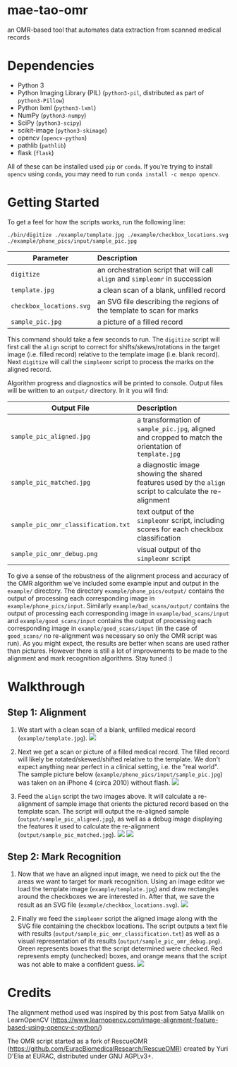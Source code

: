 # mae-tao-omr
an OMR-based tool that automates data extraction from scanned medical records


Dependencies
============
- Python 3
- Python Imaging Library (PIL) (``python3-pil``, distributed as part of ``python3-Pillow``)
- Python lxml (``python3-lxml``)
- NumPy (``python3-numpy``)
- SciPy (``python3-scipy``)
- scikit-image (``python3-skimage``)
- opencv (``opencv-python``)
- pathlib (``pathlib``)
- flask (``flask``)

All of these can be installed used `pip` or `conda`. If you're trying to install `opencv` using `conda`, you may need to run `conda install -c menpo opencv`.


Getting Started
===============
To get a feel for how the scripts works, run the following line:

```
./bin/digitize ./example/template.jpg ./example/checkbox_locations.svg ./example/phone_pics/input/sample_pic.jpg
```


| Parameter                           | Description   |
| -------------                       |:--------------|
| `digitize`                          | an orchestration script that will call `align` and `simpleomr` in succession |
| `template.jpg`                      | a clean scan of a blank, unfilled record |
| `checkbox_locations.svg`            | an SVG file describing the regions of the template to scan for marks |
| `sample_pic.jpg`                    | a picture of a filled record |


This command should take a few seconds to run. The `digitize` script will first call the `align` script to correct for shifts/skews/rotations in the target image (i.e. filled record) relative to the template image (i.e. blank record). Next `digitize` will call the `simpleomr` script to process the marks on the aligned record.  

Algorithm progress and diagnostics will be printed to console. Output files will be written to an `output/` directory. In it you will find:

| Output File                           | Description   |
| -------------                         |:--------------|
| `sample_pic_aligned.jpg`           | a transformation of `sample_pic.jpg`, aligned and cropped to match the orientation of `template.jpg` |
| `sample_pic_matched.jpg`           | a diagnostic image showing the shared features used by the `align` script to calculate the re-alignment |
| `sample_pic_omr_classification.txt`| text output of the `simpleomr` script, including scores for each checkbox classification |
| `sample_pic_omr_debug.png`             | visual output of the `simpleomr` script |


To give a sense of the robustness of the alignment process and accuracy of the OMR algorithm we've included some example input and output in the `example/` directory. The directory `example/phone_pics/output/` contains the
output of processing each corresponding image in  `example/phone_pics/input`. Similarly `example/bad_scans/output/` contains the output of processing each corresponding image in  `example/bad_scans/input` and `example/good_scans/input` contains the output of processing each corresponding image in `example/good_scans/input` (in the case of `good_scans/` no re-alignment was necessary so only the OMR script was run). As you might expect, the results are better when scans are used rather than pictures. However there is still a lot of improvements to be made to  the alignment and mark recognition algorithms. Stay tuned :)




Walkthrough
============

Step 1: Alignment
-----------------

1. We start with a clean scan of a blank, unfilled medical record (`example/template.jpg`).
![](https://github.com/sdrp/digitize-mtc/blob/master/example/template.jpg)

2. Next we get a scan or picture of a filled medical record. The filled record will likely be rotated/skewed/shifted relative to the template. We don't expect anything near perfect in a clinical setting, i.e. the "real world". The sample picture below (`example/phone_pics/input/sample_pic.jpg`) was taken on an iPhone 4 (circa 2010) without flash.
![](https://github.com/sdrp/digitize-mtc/blob/master/example/phone_pics/input/sample_pic.jpg)

3. Feed the `align` script the two images above. It will calculate a re-alignment of sample image that orients the pictured record based on the template scan. The script will output the re-aligned sample (`output/sample_pic_aligned.jpg`), as well as a debug image displaying the features it used to calculate the re-alignment (`output/sample_pic_matched.jpg`).
![](https://github.com/sdrp/digitize-mtc/blob/master/example/phone_pics/output/sample_pic_matched.jpg)
![](https://github.com/sdrp/digitize-mtc/blob/master/example/phone_pics/output/sample_pic_aligned.jpg)


Step 2: Mark Recognition
------------------------

1. Now that we have an aligned input image, we need to pick out the the areas we want to target for mark recognition. Using an image editor we load the template image (`example/template.jpg`) and draw rectangles around the checkboxes we are interested in. After that, we save the result as an SVG file (`example/checkbox_locations.svg`).
![](https://github.com/sdrp/digitize-mtc/blob/master/example/checkbox_locations.svg)

2. Finally we feed the `simpleomr` script the aligned image along with the SVG file containing the checkbox locations. The script outputs a text file with results (`output/sample_pic_omr_classification.txt`) as well as a visual representation of its results (`output/sample_pic_omr_debug.png`). Green represents boxes that the script determined were checked. Red
represents empty (unchecked) boxes, and orange means that the script was not
able to make a confident guess.
![](https://github.com/sdrp/digitize-mtc/blob/master/example/phone_pics/output/sample_pic_omr_debug.png)



Credits
=======
The alignment method used was inspired by this post from Satya Mallik on LearnOpenCV (https://www.learnopencv.com/image-alignment-feature-based-using-opencv-c-python/)

The OMR script started as a fork of RescueOMR (https://github.com/EuracBiomedicalResearch/RescueOMR) created by Yuri D'Elia at EURAC, distributed under GNU AGPLv3+.
